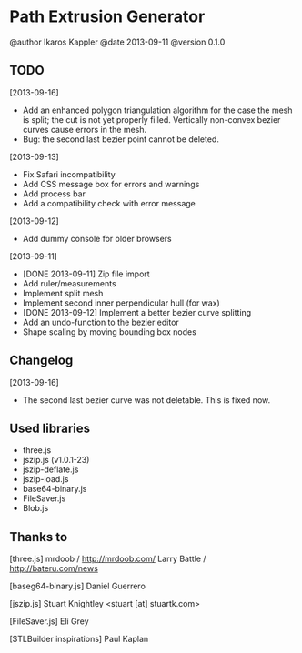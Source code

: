 
Path Extrusion Generator
========================

@author   Ikaros Kappler
@date     2013-09-11
@version  0.1.0


TODO
----
[2013-09-16]
 - Add an enhanced polygon triangulation algorithm for the case
   the mesh is split; the cut is not yet properly filled. Vertically
   non-convex bezier curves cause errors in the mesh.
 - Bug: the second last bezier point cannot be deleted.

[2013-09-13]
 - Fix Safari incompatibility
 - Add CSS message box for errors and warnings
 - Add process bar
 - Add a compatibility check with error message

[2013-09-12]
 - Add dummy console for older browsers

[2013-09-11]
 - [DONE 2013-09-11] 
   Zip file import
 - Add ruler/measurements
 - Implement split mesh
 - Implement second inner perpendicular hull (for wax)
 - [DONE 2013-09-12] 
   Implement a better bezier curve splitting
 - Add an undo-function to the bezier editor
 - Shape scaling by moving bounding box nodes


Changelog
---------
[2013-09-16]
 - The second last bezier curve was not deletable. This is fixed now.



Used libraries
--------------

 - three.js
 - jszip.js (v1.0.1-23)
 - jszip-deflate.js
 - jszip-load.js
 - base64-binary.js
 - FileSaver.js
 - Blob.js





Thanks to
---------
 
 [three.js]
   mrdoob / http://mrdoob.com/ 
   Larry Battle / http://bateru.com/news

 [baseg64-binary.js]
   Daniel Guerrero

 [jszip.js]
   Stuart Knightley <stuart [at] stuartk.com>

 [FileSaver.js]
  Eli Grey

 [STLBuilder inspirations]
   Paul Kaplan
 



